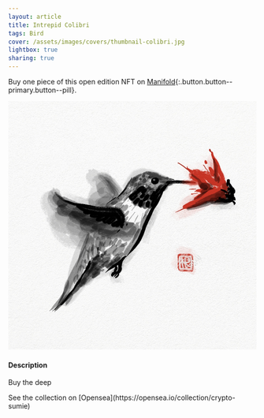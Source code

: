 ```yaml
---
layout: article
title: Intrepid Colibri
tags: Bird
cover: /assets/images/covers/thumbnail-colibri.jpg
lightbox: true
sharing: true
---
```


Buy one piece of this open edition NFT on [Manifold](https://app.manifold.xyz/c/cryptosumie-5){:.button.button--primary.button--pill}.

<div class="card mt-3">
  <div class="card__image">
    <img src="/assets/images/hd/colibri.jpg"/>
  </div>
  <div class="card__content">
    <div class="card__header">
      <h4>Description</h4>
    </div>
    <p>Buy the deep</p>
  </div>
</div>
<div>
  See the collection on [Opensea](https://opensea.io/collection/crypto-sumie)
</div>



